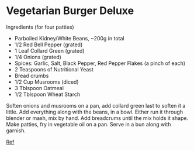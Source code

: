 # Vegetarian Burger Deluxe

Ingredients (for four patties)

* Parboiled Kidney/White Beans, ~200g in total
* 1/2 Red Bell Pepper (grated)
* 1 Leaf Collard Green (grated)
* 1/4 Onions (grated)
* Spices: Garlic, Salt, Black Pepper, Red Pepper Flakes (a pinch of each)
* 2 Teaspoons of Nutritional Yeast 
* Bread crumbs
* 1/2 Cup Musrooms (diced)
* 3 Tblspoon Oatmeal
* 1/2 Tblspoon Wheat Starch

Soften onions and musrooms on a pan, add collard green last to soften
it a little. Add everything along with the beans, in a bowl. Either
run it through blender or mash, mix by hand. Add breadcrums until the
mix holds it shape. Make patties, fry in vegetable oil on a pan. Serve
in a bun along with garnish.

[Ref](veg-burger.md)

